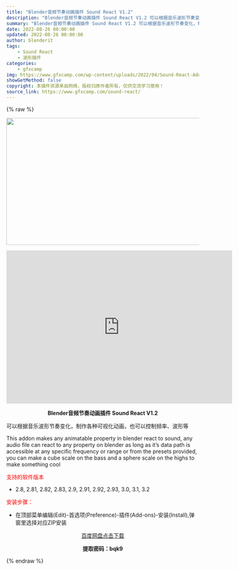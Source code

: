 ```yaml
---
title: "Blender音频节奏动画插件 Sound React V1.2"
description: "Blender音频节奏动画插件 Sound React V1.2 可以根据音乐波形节奏变化，制作各种可视化动画，也可以控制频率、波形等 This addon makes any animatable ..."
summary: "Blender音频节奏动画插件 Sound React V1.2 可以根据音乐波形节奏变化，制作各种可视化动画，也可以控制频率、波形等 This addon makes any animatable ..."
date: 2022-08-26 00:00:00
updated: 2022-08-26 00:00:00
author: blenderit
tags: 
    - Sound React
    - 波形插件
categories:
    - gfxcamp
img: https://www.gfxcamp.com/wp-content/uploads/2022/04/Sound-React-Addon.jpg
showGetMethod: false
copyright: 本插件资源来自网络，版权归原作者所有，仅供交流学习使用！
source_link: https://www.gfxcamp.com/sound-react/
---
```


{% raw %}
<div><p><img decoding="async" class="aligncenter size-full wp-image-103207" src="https://www.gfxcamp.com/wp-content/uploads/2022/04/Sound-React-Addon.jpg" data-src="https://www.gfxcamp.com/wp-content/uploads/2022/04/Sound-React-Addon.jpg" alt="" width="590" height="332" data-srcset="https://www.gfxcamp.com/wp-content/uploads/2022/04/Sound-React-Addon.jpg 590w, https://www.gfxcamp.com/wp-content/uploads/2022/04/Sound-React-Addon-150x84.jpg 150w" data-sizes="(max-width: 590px) 100vw, 590px"></p><p style="text-align: center;"><iframe loading="lazy" src="https://player.youku.com/embed/XNTg2MzA1MDUxMg==" width="590" height="400" frameborder="0" allowfullscreen="allowfullscreen" data-mce-fragment="1"></iframe></p><p style="text-align: center;"><strong>Blender音频节奏动画插件 Sound React V1.2</strong></p><p>可以根据音乐波形节奏变化，制作各种可视化动画，也可以控制频率、波形等</p><p>This addon makes any animatable property in blender react to sound, any audio file can react to any property on blender as long as it’s data path is accessible at any specific frequency or range or from the presets provided, you can make a cube scale on the bass and a sphere scale on the highs to make something cool</p><p><span style="color: #ff0000;">支持的软件版本</span></p><ul>
<li>2.8, 2.81, 2.82, 2.83, 2.9, 2.91, 2.92, 2.93, 3.0, 3.1, 3.2</li>
</ul><p><span style="color: #ff0000;">安装步骤：</span></p><ul>
<li>在顶部菜单编辑(Edit)-首选项(Preference)-插件(Add-ons)-安装(Install),弹窗里选择对应ZIP安装</li>
</ul><p style="text-align: center;"><a class="maxbutton-3 maxbutton maxbutton-baidu" target="_blank" rel="noopener" href="https://pan.baidu.com/s/1xiqpEes1d86jR39g6BYHig?pwd=bqk9"><span class="mb-text">百度网盘点击下载</span></a></p><p style="text-align: center;"><strong>提取密码：bqk9</strong></p></div>
<div style="display: none">gfxcamp</div>
{% endraw %}